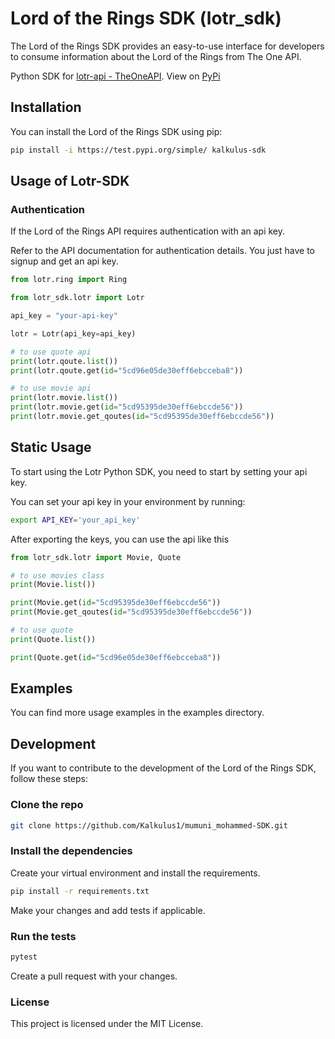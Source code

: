 # Lord of the Rings SDK (lotr_sdk)

The Lord of the Rings SDK provides an easy-to-use interface for developers to consume information about the Lord of the Rings from The One API.

Python SDK for [lotr-api - TheOneAPI](https://the-one-api.dev/documentation). View on [PyPi](https://test.pypi.org/project/kalkulus-sdk/)

## Installation

You can install the Lord of the Rings SDK using pip:
```sh
pip install -i https://test.pypi.org/simple/ kalkulus-sdk
```

## Usage of Lotr-SDK

### Authentication
If the Lord of the Rings API requires authentication with an api key.

Refer to the API documentation for authentication details. You just have to signup and get an api key.

```python
from lotr.ring import Ring

from lotr_sdk.lotr import Lotr

api_key = "your-api-key"

lotr = Lotr(api_key=api_key)

# to use quote api
print(lotr.qoute.list())
print(lotr.qoute.get(id="5cd96e05de30eff6ebcceba8"))

# to use movie api
print(lotr.movie.list())
print(lotr.movie.get(id="5cd95395de30eff6ebccde56"))
print(lotr.movie.get_qoutes(id="5cd95395de30eff6ebccde56"))

```

## Static Usage
To start using the Lotr Python SDK, you need to start by setting your api key.

You can set your api key in your environment by running:

```sh
export API_KEY='your_api_key'
```

After exporting the keys, you can use the api like this
```python
from lotr_sdk.lotr import Movie, Quote

# to use movies class
print(Movie.list())

print(Movie.get(id="5cd95395de30eff6ebccde56"))
print(Movie.get_qoutes(id="5cd95395de30eff6ebccde56"))

# to use quote
print(Quote.list())

print(Quote.get(id="5cd96e05de30eff6ebcceba8"))
```

## Examples
You can find more usage examples in the examples directory.


## Development
If you want to contribute to the development of the Lord of the Rings SDK, follow these steps:

### Clone the repo
```sh
git clone https://github.com/Kalkulus1/mumuni_mohammed-SDK.git
```

### Install the dependencies
Create your virtual environment and install the requirements.
```sh
pip install -r requirements.txt
```

Make your changes and add tests if applicable.

### Run the tests
```sh
pytest
```
Create a pull request with your changes.

### License
This project is licensed under the MIT License.


